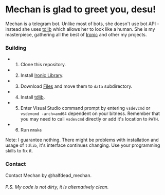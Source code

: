 # Mechan is glad to greet you, desu!
Mechan is a telegram bot. Unlike most of bots, she doesn't use bot API \- instead she uses [tdlib](https://core.telegram.org/tdlib) which allows her to look like a human. She is my masterpiece, gathering all the best of [Ironic](https://github.com/Meta-chan/ironic_library) and other my projects.

### Building
- 1) Clone this repository.
- 2) Install [Ironic Library](https://github.com/Meta-chan/ironic_library).
- 3) Download [Files](https://drive.google.com/drive/folders/145HLT_S2EaRzAvD0R1s121Do4rLAN5V9?usp=sharing) and move them to `data` subdirectory.
- 4) Install [tdlib](https://core.telegram.org/tdlib).
- 5) Enter Visual Studio command prompt by entering `vsdevcmd` or `vsdevcmd -arch=amd64` dependent on your bitness. Remember that you may need to call `vsdevcmd` directly or add it's location to `PATH`.
- 6) Run `nmake`

Note: I guarantee nothing. There might be problems with installation and usage of `tdlib`, it's interface continues changing. Use your programming skills to fix it.

### Contact
Contact Mechan by @halfdead_mechan.

###### P.S. My code is not dirty, it is alternatively clean.